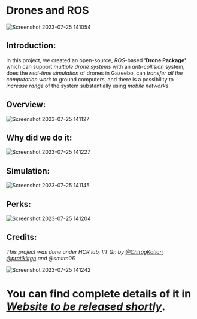 # Drones and ROS
![Screenshot 2023-07-25 141054](https://github.com/ChiragKotian/RaspberryPiDrone/assets/117931123/e7c342e8-cf61-47a6-b984-e710e37a78e5)
## Introduction:
In this project, we created an open-source, _ROS_-based **'Drone Package'** which can support _multiple drone systems_ with an _anti-collision_ system, does the _real-time simulation_ of drones in Gazeebo, can _transfer all the computation work_ to ground computers, and there is a possibility to _increase range_ of the system substantially using _mobile networks_.

## Overview:

![Screenshot 2023-07-25 141127](https://github.com/ChiragKotian/RaspberryPiDrone/assets/117931123/70d3b558-3861-4c2e-a82a-6c8e609c0d19)

## Why did we do it:


![Screenshot 2023-07-25 141227](https://github.com/ChiragKotian/RaspberryPiDrone/assets/117931123/47c9323e-0aa8-4d4e-a591-559e97c1e0e5)

## Simulation:


![Screenshot 2023-07-25 141145](https://github.com/ChiragKotian/RaspberryPiDrone/assets/117931123/6ec2c515-bdda-4019-9610-b5f2cd396d97)

## Perks: 

![Screenshot 2023-07-25 141204](https://github.com/ChiragKotian/RaspberryPiDrone/assets/117931123/bc3a0940-0a99-40c9-a2d4-129b5701bede)

## Credits:

_This project was done under HCR lab, IIT Gn by  [@ChiragKotian](https://www.github.com/ChiragKotian), [@pratikiitgn](https://www.github.com/pratikiitgn) and @smitm06_

![Screenshot 2023-07-25 141242](https://github.com/ChiragKotian/RaspberryPiDrone/assets/117931123/995befbf-10f0-44c8-8197-c9aec5ead124)

# You can find complete details of it in [_Website to be released shortly_](https://chiragkotian.github.io).


